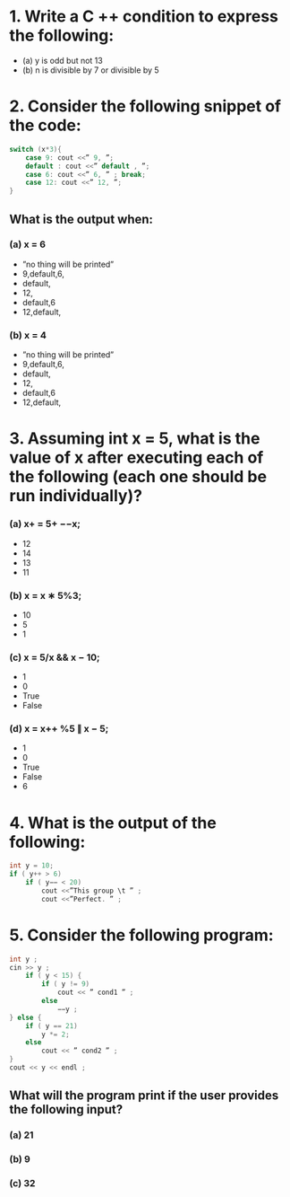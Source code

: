 # 1. Write a C ++ condition to express the following:
- (a) y is odd but not 13
- (b) n is divisible by 7 or divisible by 5
# 2. Consider the following snippet of the code:
```cpp
switch (x*3){
    case 9: cout <<” 9, ”;
    default : cout <<” default , ”;
    case 6: cout <<” 6, ” ; break;
    case 12: cout <<” 12, ”;
}
```
## What is the output when:
### (a) x = 6
- ”no thing will be printed” 
- 9,default,6, 
- default, 
- 12,
- default,6
- 12,default,
### (b) x = 4
- ”no thing will be printed” 
- 9,default,6, 
- default, 
- 12, 
- default,6 
- 12,default,
# 3. Assuming int x = 5, what is the value of x after executing each of the following (each one should be run individually)?
### (a) x+ = 5+ −−x;
- 12 
- 14 
- 13 
- 11
### (b) x = x ∗ 5%3;
- 10 
- 5 
- 1
### (c) x = 5/x && x − 10;
- 1 
- 0 
- True 
- False
### (d) x = x++ %5 ∥ x − 5;
- 1 
- 0 
- True 
- False 
- 6
# 4. What is the output of the following:
```cpp
int y = 10;
if ( y++ > 6)
    if ( y−− < 20)
        cout <<”This group \t ” ;
        cout <<”Perfect. ” ;
```
# 5. Consider the following program:
```cpp
int y ;
cin >> y ;
    if ( y < 15) {
        if ( y != 9)
            cout << ” cond1 ” ;
        else
            −−y ;
} else {
    if ( y == 21)
        y *= 2;
    else
        cout << ” cond2 ” ;
}
cout << y << endl ;
```
## What will the program print if the user provides the following input?
### (a) 21
### (b) 9
### (c) 32
